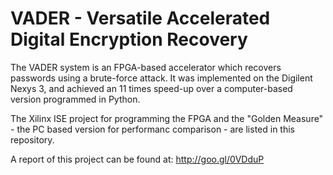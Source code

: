 VADER - Versatile Accelerated Digital Encryption Recovery
===

The VADER system is an FPGA-based accelerator which recovers passwords using a brute-force attack. It was implemented on the Digilent Nexys 3, and achieved an 11 times speed-up over a computer-based version programmed in Python. 

The Xilinx ISE project for programming the FPGA and the "Golden Measure" - the PC based version for performanc comparison - are listed in this repository. 

A report of this project can be found at: http://goo.gl/0VDduP 

